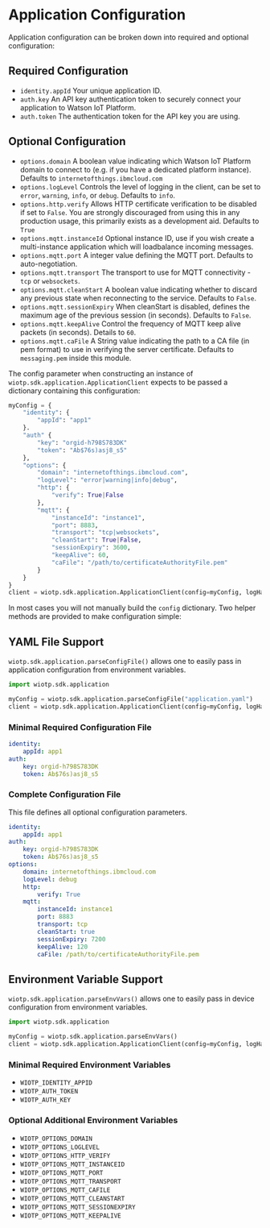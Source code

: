 # Application Configuration

Application configuration can be broken down into required and optional configuration:

## Required Configuration
- `identity.appId` Your unique application ID.
- `auth.key` An API key authentication token to securely connect your application to Watson IoT Platform.
- `auth.token` The authentication token for the API key you are using.

## Optional Configuration
- `options.domain` A boolean value indicating which Watson IoT Platform domain to connect to (e.g. if you have a dedicated platform instance). Defaults to `internetofthings.ibmcloud.com`
- `options.logLevel` Controls the level of logging in the client, can be set to `error`, `warning`, `info`, or `debug`.  Defaults to `info`.
- `options.http.verify` Allows HTTP certificate verification to be disabled if set to `False`.  You are strongly discouraged from using this in any production usage, this primarily exists as a development aid.  Defaults to `True`
- `options.mqtt.instanceId` Optional instance ID, use if you wish create a multi-instance application which will loadbalance incoming messages.
- `options.mqtt.port` A integer value defining the MQTT port.  Defaults to auto-negotiation.
- `options.mqtt.transport` The transport to use for MQTT connectivity - `tcp` or `websockets`.
- `options.mqtt.cleanStart` A boolean value indicating whether to discard any previous state when reconnecting to the service.  Defaults to `False`.
- `options.mqtt.sessionExpiry` When cleanStart is disabled, defines the maximum age of the previous session (in seconds).  Defaults to `False`.
- `options.mqtt.keepAlive` Control the frequency of MQTT keep alive packets (in seconds).  Details to `60`.
- `options.mqtt.caFile` A String value indicating the path to a CA file (in pem format) to use in verifying the server certificate.  Defaults to `messaging.pem` inside this module.


The config parameter when constructing an instance of `wiotp.sdk.application.ApplicationClient` expects to be passed a dictionary containing this configuration:

```python
myConfig = { 
    "identity": {
        "appId": "app1"
    }.
    "auth" {
        "key": "orgid-h798S783DK"
        "token": "Ab$76s)asj8_s5"
    },
    "options": {
        "domain": "internetofthings.ibmcloud.com",
        "logLevel": "error|warning|info|debug",
        "http": {
            "verify": True|False
        },
        "mqtt": {
            "instanceId": "instance1",
            "port": 8883,
            "transport": "tcp|websockets",
            "cleanStart": True|False,
            "sessionExpiry": 3600,
            "keepAlive": 60,
            "caFile": "/path/to/certificateAuthorityFile.pem"
        }
    }
}
client = wiotp.sdk.application.ApplicationClient(config=myConfig, logHandlers=None)
```

In most cases you will not manually build the `config` dictionary.  Two helper methods are provided to make configuration simple:


## YAML File Support

`wiotp.sdk.application.parseConfigFile()` allows one to easily pass in application configuration from environment variables.

```python
import wiotp.sdk.application

myConfig = wiotp.sdk.application.parseConfigFile("application.yaml")
client = wiotp.sdk.application.ApplicationClient(config=myConfig, logHandlers=None)
```

### Minimal Required Configuration File

```yaml
identity:
    appId: app1
auth:
    key: orgid-h798S783DK
    token: Ab$76s)asj8_s5
```

### Complete Configuration File

This file defines all optional configuration parameters.

```yaml
identity:
    appId: app1
auth:
    key: orgid-h798S783DK
    token: Ab$76s)asj8_s5
options:
    domain: internetofthings.ibmcloud.com
    logLevel: debug
    http:
        verify: True
    mqtt:
        instanceId: instance1
        port: 8883
        transport: tcp
        cleanStart: true
        sessionExpiry: 7200
        keepAlive: 120
        caFile: /path/to/certificateAuthorityFile.pem
```


## Environment Variable Support

`wiotp.sdk.application.parseEnvVars()` allows one to easily pass in device configuration from environment variables.

```python
import wiotp.sdk.application

myConfig = wiotp.sdk.application.parseEnvVars()
client = wiotp.sdk.application.ApplicationClient(config=myConfig, logHandlers=None)
```

### Minimal Required Environment Variables
- `WIOTP_IDENTITY_APPID`
- `WIOTP_AUTH_TOKEN`
- `WIOTP_AUTH_KEY`

### Optional Additional Environment Variables
- `WIOTP_OPTIONS_DOMAIN`
- `WIOTP_OPTIONS_LOGLEVEL`
- `WIOTP_OPTIONS_HTTP_VERIFY`
- `WIOTP_OPTIONS_MQTT_INSTANCEID`
- `WIOTP_OPTIONS_MQTT_PORT`
- `WIOTP_OPTIONS_MQTT_TRANSPORT`
- `WIOTP_OPTIONS_MQTT_CAFILE`
- `WIOTP_OPTIONS_MQTT_CLEANSTART`
- `WIOTP_OPTIONS_MQTT_SESSIONEXPIRY`
- `WIOTP_OPTIONS_MQTT_KEEPALIVE`
